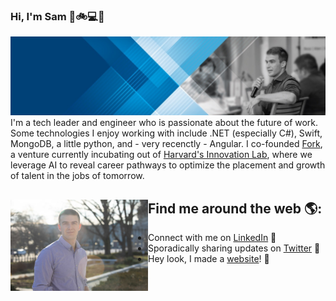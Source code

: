### Hi, I'm Sam 👋🚲💻🚀

<img src="https://github.com/samodle/samodle/blob/master/0.jfif" alt="Sam Odle has ideas.">
I'm a tech leader and engineer who is passionate about the future of work. Some technologies I enjoy working with include .NET (especially C#), Swift, MongoDB, a little python, and - very recenctly - Angular. I co-founded <a href="www.forkcareers.com">Fork</a>, a venture currently incubating out of <a href="https://innovationlabs.harvard.edu/current-team/forkcareers/">Harvard's Innovation Lab</a>, where we leverage AI to reveal career pathways to optimize the placement and growth of talent in the jobs of tomorrow.


## Find me around the web 🌎: <a href="https://www.linkedin.com/in/samodle/"><img align="left" width="220" height="146" src="https://github.com/samodle/samodle/blob/master/Sam-286.jpg"></a>
  - Connect with me on <a href="https://www.linkedin.com/in/samodle/">LinkedIn</a> 💼
  - Sporadically sharing updates on <a href="https://www.twitter.com/itssamodle"> Twitter</a> 🏓
  - Hey look, I made a <a href="https://www.samodle.com">website</a>! 🍴
